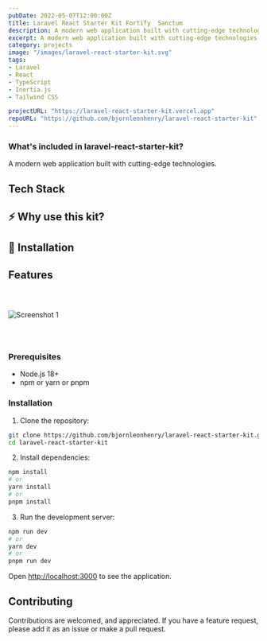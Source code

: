 ```yaml
---
pubDate: 2022-05-07T12:00:00Z
title: Laravel React Starter Kit Fortify  Sanctum
description: A modern web application built with cutting-edge technologies.
excerpt: A modern web application built with cutting-edge technologies.
category: projects
image: "/images/laravel-react-starter-kit.svg"
tags:
- Laravel
- React
- TypeScript
- Inertia.js
- Tailwind CSS

projectURL: "https://laravel-react-starter-kit.vercel.app"
repoURL: "https://github.com/bjornleonhenry/laravel-react-starter-kit"
---
```


### What's included in laravel-react-starter-kit?

A modern web application built with cutting-edge technologies.

## Tech Stack

## ⚡️ Why use this kit?
## 🔧 Installation

## Features

### &nbsp;

![Screenshot 1](/images/laravel-react-starter-kit-1.webp)

### &nbsp;

### Prerequisites

- Node.js 18+
- npm or yarn or pnpm

### Installation

1. Clone the repository:
```bash
git clone https://github.com/bjornleonhenry/laravel-react-starter-kit.git
cd laravel-react-starter-kit
```

2. Install dependencies:
```bash
npm install
# or
yarn install
# or
pnpm install
```

3. Run the development server:
```bash
npm run dev
# or
yarn dev
# or
pnpm run dev
```

Open [http://localhost:3000](http://localhost:3000) to see the application.

## Contributing

Contributions are welcomed, and appreciated. If you have a feature request, please add it as an issue or make a pull request.
